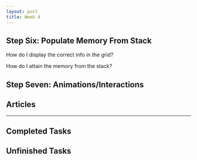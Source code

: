 ```yaml
---
layout: post
title: Week 4
---
```


## Step Six: Populate Memory From Stack ##

How do I display the correct info in the grid?

How do I attain the memory from the stack? 

## Step Seven: Animations/Interactions ##

## Articles

____

## Completed Tasks

## Unfinished Tasks
